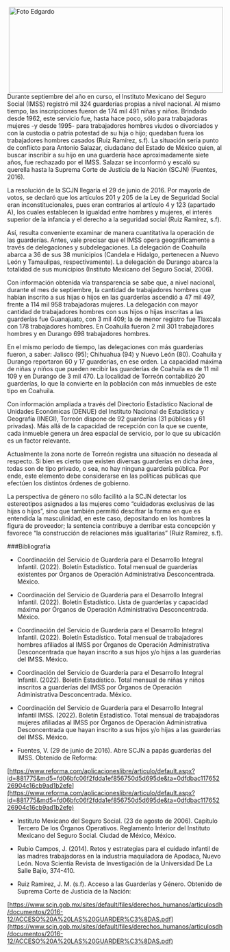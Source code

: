 <p>
   <a title="ir a Otras Publicaciones de este Autor" href="http://www.trcimplan.gob.mx/autores/edgardo-de-la-cruz-torres.html"><img class="img-responsive contenido-imagen" src="../imagenes/128/lic-edgardo-de-la-cruz-torres-top2.png" align="right" alt="Foto Edgardo" width="500" height="200"></a>

</p>

</br></br></br></br></br></br></br></br>


Durante septiembre del año en curso, el Instituto Mexicano del Seguro Social (IMSS) registró mil 324 guarderías propias a nivel nacional. Al mismo tiempo, las inscripciones fueron de 174 mil 491 niñas y niños. Brindado desde 1962, este servicio fue, hasta hace poco, sólo para trabajadoras mujeres -y desde 1995- para trabajadores hombres viudos o divorciados y con la custodia o patria potestad de su hija o hijo; quedaban fuera los trabajadores hombres casados (Ruiz Ramírez, s.f).
La situación sería punto de conflicto para Antonio Salazar, ciudadano del Estado de México quien, al buscar inscribir a su hijo en una guardería hace aproximadamente siete años, fue rechazado por el IMSS. Salazar se inconformó y escaló su querella hasta la Suprema Corte de Justicia de la Nación (SCJN) (Fuentes, 2016).

La resolución de la SCJN llegaría el 29 de junio de 2016. Por mayoría de votos, se declaró que los artículos 201 y 205 de la Ley de Seguridad Social eran inconstitucionales, pues eran contrarios al artículo 4 y 123 (apartado A), los cuales establecen la igualdad entre hombres y mujeres, el interés superior de la infancia y el derecho a la seguridad social (Ruiz Ramírez, s.f).

Así, resulta conveniente examinar de manera cuantitativa la operación de las guarderías. Antes, vale precisar que el IMSS opera geográficamente a través de delegaciones y subdelegaciones. La delegación de Coahuila abarca a 36 de sus 38 municipios (Candela e Hidalgo, pertenecen a Nuevo León y Tamaulipas, respectivamente). La delegación de Durango abarca la totalidad de sus municipios (Instituto Mexicano del Seguro Social, 2006).

Con información obtenida vía transparencia se sabe que, a nivel nacional, durante el mes de septiembre, la cantidad de trabajadores hombres que habían inscrito a sus hijas o hijos en las guarderías ascendió a 47 mil 497, frente a 114 mil 958 trabajadoras mujeres. La delegación con mayor cantidad de trabajadores hombres con sus hijos o hijas inscritas a las guarderías fue Guanajuato, con 3 mil 409; la de menor registro fue Tlaxcala con 178 trabajadores hombres. En Coahuila fueron 2 mil 301 trabajadores hombres y en Durango 698 trabajadores hombres.

En el mismo período de tiempo, las delegaciones con más guarderías fueron, a saber: Jalisco (95); Chihuahua (94) y Nuevo León (80). Coahuila y Durango reportaron 60 y 17 guarderías, en ese orden. La capacidad máxima de niñas y niños que pueden recibir las guarderías de Coahuila es de 11 mil 109 y en Durango de 3 mil 470. La localidad de Torreón contabilizó 20 guarderías, lo que la convierte en la población con más inmuebles de este tipo en Coahuila.

Con información ampliada a través del Directorio Estadístico Nacional de Unidades Económicas (DENUE) del Instituto Nacional de Estadística y Geografía (INEGI), Torreón dispone de 92 guarderías (31 públicas y 61 privadas). Más allá de la capacidad de recepción con la que se cuente, cada inmueble genera un área espacial de servicio, por lo que su ubicación es un factor relevante.

Actualmente la zona norte de Torreón registra una situación no deseada al respecto. Si bien es cierto que existen diversas guarderías en dicha área, todas son de tipo privado, o sea, no hay ninguna guardería pública. Por ende, este elemento debe considerarse en las políticas públicas que efectúen los distintos órdenes de gobierno.

La perspectiva de género no sólo facilitó a la SCJN detectar los estereotipos asignados a las mujeres como “cuidadoras exclusivas de las hijas o hijos”, sino que también permitió descifrar la forma en que es entendida la masculinidad, en este caso, depositando en los hombres la figura de proveedor; la sentencia contribuye a derribar esta concepción y favorece “la construcción de relaciones más igualitarias” (Ruiz Ramírez, s.f).



###Bibliografía

- Coordinación del Servicio de Guardería para el Desarrollo Integral Infantil. (2022). Boletín Estadístico. Total mensual de guarderías existentes por Órganos de Operación Administrativa Desconcentrada. México.

- Coordinación del Servicio de Guardería para el Desarrollo Integral Infantil. (2022). Boletín Estadístico. Lista de guarderías y capacidad máxima por Órganos de Operación Administrativa Desconcentrada. México.

- Coordinación del Servicio de Guardería para el Desarrollo Integral Infantil. (2022). Boletín Estadístico. Total mensual de trabajadores hombres afiliados al IMSS por Órganos de Operación Administrativa Desconcentrada que hayan inscrito a sus hijos y/o hijas a las guarderías del IMSS. México.

- Coordinación del Servicio de Guardería para el Desarrollo Integral Infantil. (2022). Boletín Estadístico. Total mensual de niñas y niños inscritos a guarderías del IMSS por Órganos de Operación Administrativa Desconcentrada. México.

- Coordinación del Servicio de Guardería para el Desarrollo Integral Infantil IMSS. (2022). Boletín Estadístico. Total mensual de trabajadoras mujeres afiliadas al IMSS por Órganos de Operación Administrativa Desconcentrada que hayan inscrito a sus hijos y/o hijas a las guarderías del IMSS. México.

- Fuentes, V. (29 de junio de 2016). Abre SCJN a papás guarderías del IMSS. Obtenido de Reforma:

[https://www.reforma.com/aplicacioneslibre/articulo/default.aspx?id=881775&md5=fd06bfc06f2fdda1ef856750d5d695de&ta=0dfdbac11765226904c16cb9ad1b2efe](https://www.reforma.com/aplicacioneslibre/articulo/default.aspx?id=881775&md5=fd06bfc06f2fdda1ef856750d5d695de&ta=0dfdbac11765226904c16cb9ad1b2efe)

- Instituto Mexicano del Seguro Social. (23 de agosto de 2006). Capítulo Tercero De los Órganos Operativos. Reglamento Interior del Instituto Mexicano del Seguro Social. Ciudad de México, México.

- Rubio Campos, J. (2014). Retos y estrategias para el cuidado infantil de las madres trabajadoras en la industria maquiladora de Apodaca, Nuevo León. Nova Scientia Revista de Investigación de la Universidad De La Salle Bajío, 374-410.

- Ruiz Ramírez, J. M. (s.f). Acceso a las Guarderías y Género. Obtenido de Suprema Corte de Justicia de la Nación:

[https://www.scjn.gob.mx/sites/default/files/derechos_humanos/articulosdh/documentos/2016-12/ACCESO%20A%20LAS%20GUARDER%C3%8DAS.pdf](https://www.scjn.gob.mx/sites/default/files/derechos_humanos/articulosdh/documentos/2016-12/ACCESO%20A%20LAS%20GUARDER%C3%8DAS.pdf)
